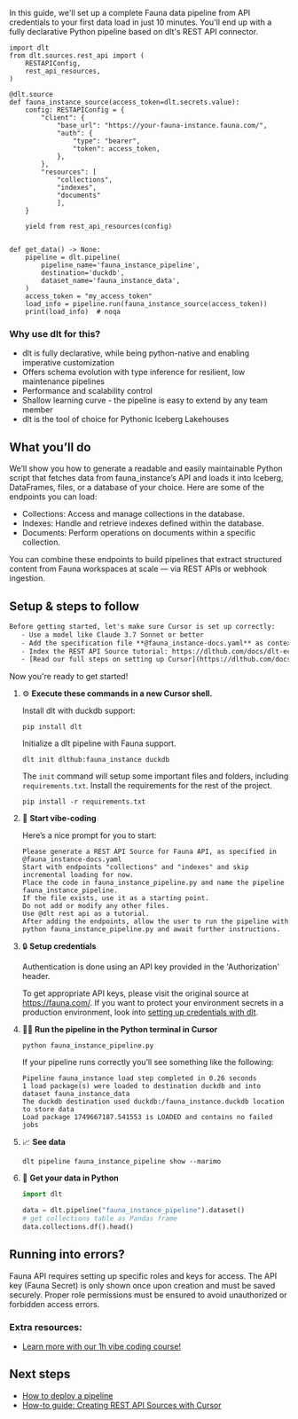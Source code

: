 In this guide, we'll set up a complete Fauna data pipeline from API credentials to your first data load in just 10 minutes. You'll end up with a fully declarative Python pipeline based on dlt's REST API connector.

```python-outcome
import dlt
from dlt.sources.rest_api import (
    RESTAPIConfig,
    rest_api_resources,
)

@dlt.source
def fauna_instance_source(access_token=dlt.secrets.value):
    config: RESTAPIConfig = {
        "client": {
            "base_url": "https://your-fauna-instance.fauna.com/",
            "auth": {
                "type": "bearer",
                "token": access_token,
            },
        },
        "resources": [
            "collections",
            "indexes",
            "documents"
            ],
    }

    yield from rest_api_resources(config)


def get_data() -> None:
    pipeline = dlt.pipeline(
        pipeline_name='fauna_instance_pipeline',
        destination='duckdb',
        dataset_name='fauna_instance_data', 
    )
    access_token = "my_access_token"
    load_info = pipeline.run(fauna_instance_source(access_token))
    print(load_info)  # noqa
```

### Why use dlt for this?

- dlt is fully declarative, while being python-native and enabling imperative customization
- Offers schema evolution with type inference for resilient, low maintenance pipelines
- Performance and scalability control
- Shallow learning curve - the pipeline is easy to extend by any team member
- dlt is the tool of choice for Pythonic Iceberg Lakehouses

## What you’ll do

We’ll show you how to generate a readable and easily maintainable Python script that fetches data from fauna_instance’s API and loads it into Iceberg, DataFrames, files, or a database of your choice. Here are some of the endpoints you can load:

- Collections: Access and manage collections in the database.
- Indexes: Handle and retrieve indexes defined within the database.
- Documents: Perform operations on documents within a specific collection.

You can combine these endpoints to build pipelines that extract structured content from Fauna workspaces at scale — via REST APIs or webhook ingestion.

## Setup & steps to follow

```default
Before getting started, let's make sure Cursor is set up correctly:
   - Use a model like Claude 3.7 Sonnet or better
   - Add the specification file **@fauna_instance-docs.yaml** as context
   - Index the REST API Source tutorial: https://dlthub.com/docs/dlt-ecosystem/verified-sources/rest_api/ and add it to context as **@dlt rest api**
   - [Read our full steps on setting up Cursor](https://dlthub.com/docs/dlt-ecosystem/llm-tooling/cursor-restapi#23-configuring-cursor-with-documentation)
```

Now you're ready to get started! 

1. ⚙️ **Execute these commands in a new Cursor shell.**
    
    Install dlt with duckdb support:
    ```shell
    pip install dlt
    ```

    Initialize a dlt pipeline with Fauna support.
    ```shell
    dlt init dlthub:fauna_instance duckdb
    ```

    The `init` command will setup some important files and folders, including `requirements.txt`. Install the requirements for the rest of the project.
    ```shell
    pip install -r requirements.txt
    ```
    
2. 🤠 **Start vibe-coding**
    
    Here’s a nice prompt for you to start: 
    
    ```prompt
    Please generate a REST API Source for Fauna API, as specified in @fauna_instance-docs.yaml 
    Start with endpoints "collections" and "indexes" and skip incremental loading for now. 
    Place the code in fauna_instance_pipeline.py and name the pipeline fauna_instance_pipeline. 
    If the file exists, use it as a starting point. 
    Do not add or modify any other files. 
    Use @dlt rest api as a tutorial. 
    After adding the endpoints, allow the user to run the pipeline with python fauna_instance_pipeline.py and await further instructions.
    ```

    
3. 🔒 **Setup credentials** 
    
    Authentication is done using an API key provided in the 'Authorization' header.
    
    To get appropriate API keys, please visit the original source at https://fauna.com/.
    If you want to protect your environment secrets in a production environment, look into [setting up credentials with dlt](https://dlthub.com/docs/walkthroughs/add_credentials).
    
4. 🏃‍♀️ **Run the pipeline in the Python terminal in Cursor**
    
    ```shell
    python fauna_instance_pipeline.py
    ```
    
    If your pipeline runs correctly you’ll see something like the following:
    
    ```shell
    Pipeline fauna_instance load step completed in 0.26 seconds
    1 load package(s) were loaded to destination duckdb and into dataset fauna_instance_data
    The duckdb destination used duckdb:/fauna_instance.duckdb location to store data
    Load package 1749667187.541553 is LOADED and contains no failed jobs
    ```
    
5. 📈 **See data**
    
    ```shell
    dlt pipeline fauna_instance_pipeline show --marimo
    ```
    
6. 🐍 **Get your data in Python**
    
    ```python
    import dlt

   data = dlt.pipeline("fauna_instance_pipeline").dataset()
   # get collections table as Pandas frame
   data.collections.df().head()
    ```

## Running into errors?

Fauna API requires setting up specific roles and keys for access. The API key (Fauna Secret) is only shown once upon creation and must be saved securely. Proper role permissions must be ensured to avoid unauthorized or forbidden access errors.

### Extra resources:

- [Learn more with our 1h vibe coding course!](https://www.youtube.com/watch?v=GGid70rnJuM)

## Next steps

- [How to deploy a pipeline](https://dlthub.com/docs/walkthroughs/deploy-a-pipeline)
- [How-to guide: Creating REST API Sources with Cursor](https://dlthub.com/docs/dlt-ecosystem/llm-tooling/cursor-restapi)